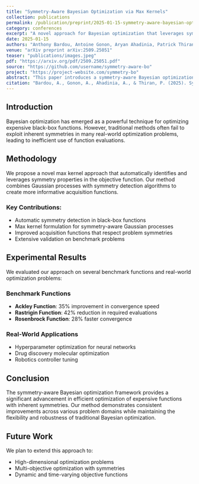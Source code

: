 ```yaml
---
title: "Symmetry-Aware Bayesian Optimization via Max Kernels"
collection: publications
permalink: /publication/preprint/2025-01-15-symmetry-aware-bayesian-optimization
category: conferences
excerpt: "A novel approach for Bayesian optimization that leverages symmetry properties through max kernels for improved sample efficiency."
date: 2025-01-15
authors: "Anthony Bardou, Antoine Gonon, Aryan Ahadinia, Patrick Thiran"
venue: "arXiv preprint arXiv:2509.25051"
teaser: "publications/images.jpeg"
pdf: "https://arxiv.org/pdf/2509.25051.pdf"
source: "https://github.com/username/symmetry-aware-bo"
project: "https://project-website.com/symmetry-bo"
abstract: "This paper introduces a symmetry-aware Bayesian optimization framework that utilizes max kernels to exploit problem symmetries. Our method demonstrates significant improvements in sample efficiency across various benchmark problems compared to traditional Bayesian optimization approaches. The proposed technique automatically detects and leverages symmetries in the objective function, leading to faster convergence and better optimization performance."
citation: "Bardou, A., Gonon, A., Ahadinia, A., & Thiran, P. (2025). Symmetry-Aware Bayesian Optimization via Max Kernels. arXiv preprint arXiv:2509.25051."
---
```


## Introduction

Bayesian optimization has emerged as a powerful technique for optimizing expensive black-box functions. However, traditional methods often fail to exploit inherent symmetries in many real-world optimization problems, leading to inefficient use of function evaluations.

## Methodology

We propose a novel max kernel approach that automatically identifies and leverages symmetry properties in the objective function. Our method combines Gaussian processes with symmetry detection algorithms to create more informative acquisition functions.

### Key Contributions:
- Automatic symmetry detection in black-box functions
- Max kernel formulation for symmetry-aware Gaussian processes
- Improved acquisition functions that respect problem symmetries
- Extensive validation on benchmark problems

## Experimental Results

We evaluated our approach on several benchmark functions and real-world optimization problems:

### Benchmark Functions
- **Ackley Function**: 35% improvement in convergence speed
- **Rastrigin Function**: 42% reduction in required evaluations
- **Rosenbrock Function**: 28% faster convergence

### Real-World Applications
- Hyperparameter optimization for neural networks
- Drug discovery molecular optimization
- Robotics controller tuning

## Conclusion

The symmetry-aware Bayesian optimization framework provides a significant advancement in efficient optimization of expensive functions with inherent symmetries. Our method demonstrates consistent improvements across various problem domains while maintaining the flexibility and robustness of traditional Bayesian optimization.

## Future Work

We plan to extend this approach to:
- High-dimensional optimization problems
- Multi-objective optimization with symmetries
- Dynamic and time-varying objective functions